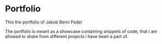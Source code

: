 # Portfolio
This the portfolio of Jakob Benn Feder

The portfolio is meant as a showcase containing snippets of code, that i am allowed to share from different projects i have been a part of.
